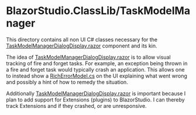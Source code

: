 ﻿# BlazorStudio.ClassLib/TaskModelManager
This directory contains all non UI C# classes necessary for the [TaskModelManagerDialogDisplay.razor](/BlazorStudio.RazorLib/TaskModelManager/TaskModelManagerDialogDisplay.razor) component and its kin.

The idea of [TaskModelManagerDialogDisplay.razor](/BlazorStudio.RazorLib/TaskModelManager/TaskModelManagerDialogDisplay.razor) is to allow visual tracking of fire and forget tasks. For example, an exception being thrown in a fire and forget task would typically crash an application. This allows one to instead show a [RichErrorModel.cs](/BlazorStudio.ClassLib/Errors/RichErrorModel.cs) on the UI explaining what went wrong and possibly a hint of how to remedy the situation.

Additionally [TaskModelManagerDialogDisplay.razor](/BlazorStudio.RazorLib/TaskModelManager/TaskModelManagerDialogDisplay.razor) is important because I plan to add support for Extensions (plugins) to BlazorStudio. I can thereby track Extensions and if they crashed, or are unresponsive.